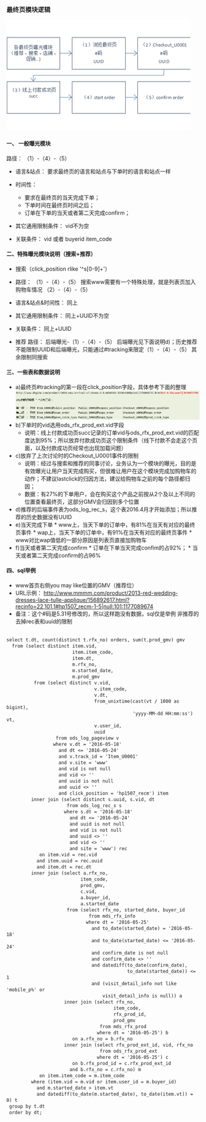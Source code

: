 ### 最终页模块逻辑
![](images/hivesql1.png)

#### 一、 一般曝光模块
路径：
（1）-（4）-（5）

* 语言&站点：
要求最终页的语言和站点与下单时的语言和站点一样

* 时间性：
  * 要求在最终页的当天完成下单；
  * 下单时间在最终页时间之后；
  * 订单在下单的当天或者第二天完成confirm；

* 其它通用限制条件：
vid不为空

* 关联条件：
vid 或者 buyerid    item_code


#### 二、特殊曝光模块说明（搜索+推荐）

* 搜索（click_position rlike '^s[0-9]+'）
* 路径：
（1）-（4）-（5）
搜索www需要有一个特殊处理，就是列表页加入购物车情况
（2）-（4）-（5）

* 语言&站点&时间性：
同上

* 其它通用限制条件：
同上+UUID不为空

* 关联条件：
同上+UUID

* 推荐
路径：
后端曝光-（1）-（4）-（5）
后端曝光见下面说明d)；历史推荐不能限制UUID和后端曝光，只能通过#tracking来限定（1）-（4）-（5）
其余限制同搜索


#### 三、一些表和数据说明
* a)最终页#tracking的第一段在click_position字段，具体参考下面的整理
![](images/hivesql2.png)
* b)下单时的vid选用ods_rfx_prod_ext.vid字段
   * 说明：线上付款成功页succ记录的订单vid与ods_rfx_prod_ext.vid的匹配度达到95%；所以放弃付款成功页这个限制条件（线下付款不会走这个页面，以及付款成功页经常也出现加载问题）
* c)放弃了上次讨论时的Checkout_U0001事件的限制
   * 说明：经过与搜索和推荐的同事讨论，业务认为一个模块的曝光，目的是有效曝光让用户当天完成购买，但很难让用户在这个模块完成加购物车的动作；不建议lastclick的归因方法，建议给购物车之前的每个路径都归因；
   * 数据：有27%的下单用户，会在购买这个产品之前按从2个及以上不同的位置查看最终页，这部分GMV会归因到多个位置
* d)推荐的后端事件表为ods_log_rec_s，这个表2016.4月才开始添加；所以推荐的历史数据没有UUID
* e)当天完成下单
      * www上，当天下单的订单中，有81%在当天有对应的最终页事件
      * wap上，当天下单的订单中，有91%在当天有对应的最终页事件
      * www对比wap值低的一部分原因是列表页直接加购物车
* f)当天或者第二天完成confirm
      * 订单在下单当天完成confim的占92%；
      * 当天或者第二天完成confirm的占96%

#### 四、sql举例
* www首页右侧you may like位置的GMV（推荐位）
* URL示例：
http://www.mmmm.com/product/2013-red-wedding-dresses-lace-tulle-applique/156892617.html?recinfo=22,101,1#hp1507_recm-1-5|null:101:1177089674
* 备注：这个#码是5.31号修改的，所以这样跑没有数据，sql仅是举例
非推荐的去掉rec表和uuid的限制

```

select t.dt, count(distinct t.rfx_no) orders, sum(t.prod_gmv) gmv
  from (select distinct item.vid,
                        item.item_code,
                        item.dt,
                        m.rfx_no,
                        m.started_date,
                        m.prod_gmv
          from (select distinct v.vid,
                                v.item_code,
                                v.dt,
                                from_unixtime(cast(vt / 1000 as bigint),
                                              'yyyy-MM-dd HH:mm:ss') vt,
                                v.user_id,
                                uuid
                  from ods_log_pageview v
                 where v.dt = '2016-05-18'
                   and dt <= '2016-05-24'
                   and v.track_id = 'Item_U0001'
                   and v.site = 'www'
                   and vid is not null
                   and vid <> ''
                   and uuid is not null
                   and uuid <> ''
                   and click_position = 'hp1507_recm') item
         inner join (select distinct s.uuid, s.vid, dt
                      from ods_log_rec_s s
                     where s.dt = '2016-05-18'
                       and dt <= '2016-05-24'
                       and uuid is not null
                       and vid is not null
                       and uuid <> ''
                       and vid <> ''
                       and site = 'www') rec
            on item.vid = rec.vid
           and item.uuid = rec.uuid
           and item.dt = rec.dt
         inner join (select a.rfx_no,
                           item_code,
                           prod_gmv,
                           c.vid,
                           a.buyer_id,
                           a.started_date
                      from (select rfx_no, started_date, buyer_id
                              from mds_rfx_info
                             where dt = '2016-05-25'
                               and to_date(started_date) = '2016-05-18'
                               and to_date(started_date) <= '2016-05-24'
                               and confirm_date is not null
                               and confirm_date <> ''
                               and datediff(to_date(confirm_date),
                                            to_date(started_date)) <= 1
                               and (visit_detail_info not like 'mobile_p%' or
                                   visit_detail_info is null)) a
                     inner join (select rfx_no,
                                       item_code,
                                       rfx_prod_id,
                                       prod_gmv
                                  from mds_rfx_prod
                                 where dt = '2016-05-25') b
                        on a.rfx_no = b.rfx_no
                     inner join (select rfx_prod_ext_id, vid, rfx_no
                                  from ods_rfx_prod_ext
                                 where dt = '2016-05-25') c
                        on b.rfx_prod_id = c.rfx_prod_ext_id
                       and b.rfx_no = c.rfx_no) m
            on item.item_code = m.item_code
         where (item.vid = m.vid or item.user_id = m.buyer_id)
           and m.started_date > item.vt
           and datediff(to_date(m.started_date), to_date(item.vt)) = 0) t
 group by t.dt
 order by dt;

```
